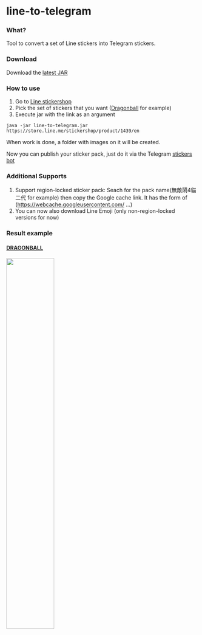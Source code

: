 # line-to-telegram

### What?
Tool to convert a set of Line stickers into Telegram stickers.

### Download
Download the [latest JAR][1]

### How to use
1. Go to [Line stickershop][2]
1. Pick the set of stickers that you want ([Dragonball][3] for example)
1. Execute jar with the link as an argument
```
java -jar line-to-telegram.jar https://store.line.me/stickershop/product/1439/en
```
When work is done, a folder with images on it will be created.

Now you can publish your sticker pack, just do it via the Telegram [stickers bot][5]

### Additional Supports
1. Support region-locked sticker pack: Seach for the pack name(無敵鬧4貓二代 for example) then copy the Google cache link. It has the form of (https://webcache.googleusercontent.com/ ...)
1. You can now also download Line Emoji (only non-region-locked versions for now)

### Result example

#### [DRAGONBALL][4]

<img src="https://github.com/kekc42/line-to-telegram/blob/master/Dragonball.PNG?raw=true" width="50%" />

[1]: https://github.com/kekc42/line-to-telegram/releases/download/1.0.0/line-to-telegram.jar
[2]: https://store.line.me/stickershop/showcase/top/en
[3]: https://store.line.me/stickershop/product/1439/en
[4]: https://t.me/addstickers/LineDBStrickers
[5]: https://t.me/Stickers
